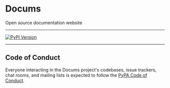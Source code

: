 # Docums

Open source documentation website

---

[![PyPI Version][pypi-v-image]][pypi-v-link]

---

## Code of Conduct

Everyone interacting in the Docums project's codebases, issue trackers, chat
rooms, and mailing lists is expected to follow the [PyPA Code of Conduct].

[pypi-v-image]: https://img.shields.io/pypi/v/docums.svg
[pypi-v-link]: https://pypi.org/project/docums/

[PyPA Code of Conduct]: https://www.pypa.io/en/latest/code-of-conduct/
